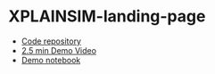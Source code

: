 # XPLAINSIM-landing-page

- [Code repository](https://github.com/flipz357/XPLAINSIM)
- [2.5 min Demo Video](https://drive.google.com/file/d/1hE2LhNQA00TdLUwf2F1NOOt7Ttz-1_0v/view?usp=sharing)
- [Demo notebook](https://colab.research.google.com/drive/1Z1rT_ASnfsWNqMMS8qy_ayoBbhHj7GCj?usp=sharing)
